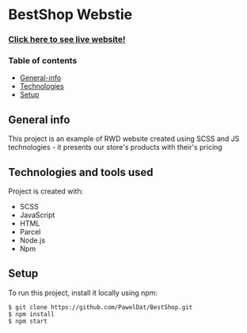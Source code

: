# BestShop Webstie
### <a href="https://bestshopwebsite.netlify.app//">Click here to see live website!</a>
### Table of contents
* [General-info](#general-info)
* [Technologies](#technologies-and-tools-used)
* [Setup](#setup)
## General info
This project is an example of RWD website created using SCSS and JS technologies - it presents our store's products with their's pricing
	
## Technologies and tools used
Project is created with:
* SCSS
* JavaScript
* HTML
* Parcel
* Node.js
* Npm
	
## Setup
To run this project, install it locally using npm:

```
$ git clone https://github.com/PawelDat/BestShop.git
$ npm install
$ npm start
